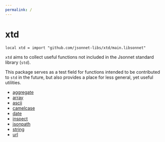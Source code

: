 ```yaml
---
permalink: /
---
```


# xtd

```jsonnet
local xtd = import "github.com/jsonnet-libs/xtd/main.libsonnet"
```

`xtd` aims to collect useful functions not included in the Jsonnet standard library (`std`).

This package serves as a test field for functions intended to be contributed to `std`
in the future, but also provides a place for less general, yet useful utilities.


* [aggregate](aggregate.md)
* [array](array.md)
* [ascii](ascii.md)
* [camelcase](camelcase.md)
* [date](date.md)
* [inspect](inspect.md)
* [jsonpath](jsonpath.md)
* [string](string.md)
* [url](url.md)